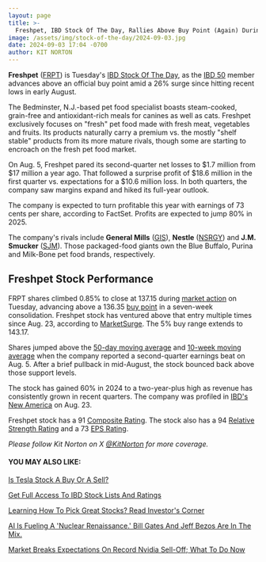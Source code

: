 ```yaml
---
layout: page
title: >-
  Freshpet, IBD Stock Of The Day, Rallies Above Buy Point (Again) During 60% Run
image: /assets/img/stock-of-the-day/2024-09-03.jpg
date: 2024-09-03 17:04 -0700
author: KIT NORTON
---
```







**Freshpet** ([FRPT](https://research.investors.com/quote.aspx?symbol=FRPT)) is Tuesday's [IBD Stock Of The Day](https://www.investors.com/category/research/ibd-stock-of-the-day/), as the [IBD 50](https://leaderboard.investors.com/#/ibd50/full) member advances above an official buy point amid a 26% surge since hitting recent lows in early August.


The Bedminster, N.J.-based pet food specialist boasts steam-cooked, grain-free and antioxidant-rich meals for canines as well as cats. Freshpet exclusively focuses on "fresh" pet food made with fresh meat, vegetables and fruits. Its products naturally carry a premium vs. the mostly "shelf stable" products from its more mature rivals, though some are starting to encroach on the fresh pet food market.




On Aug. 5, Freshpet pared its second-quarter net losses to $1.7 million from $17 million a year ago. That followed a surprise profit of $18.6 million in the first quarter vs. expectations for a $10.6 million loss. In both quarters, the company saw margins expand and hiked its full-year outlook.


The company is expected to turn profitable this year with earnings of 73 cents per share, according to FactSet. Profits are expected to jump 80% in 2025.


The company's rivals include **General Mills** ([GIS](https://research.investors.com/quote.aspx?symbol=GIS)), **Nestle** ([NSRGY](https://research.investors.com/quote.aspx?symbol=NSRGY)) and **J.M. Smucker** ([SJM](https://research.investors.com/quote.aspx?symbol=SJM)). Those packaged-food giants own the Blue Buffalo, Purina and Milk-Bone pet food brands, respectively.


Freshpet Stock Performance
--------------------------


FRPT shares climbed 0.85% to close at 137.15 during [market action](https://www.investors.com/category/market-trend/stock-market-today/) on Tuesday, advancing above a 136.35 [buy point](https://www.investors.com/how-to-invest/investors-corner/chart-reading-basics-how-a-buy-point-marks-a-time-of-opportunity/) in a seven-week consolidation. Freshpet stock has ventured above that entry multiple times since Aug. 23, according to [MarketSurge](https://marketsurge.investors.com/?intcode=lgnv%7Clgnv%7CMarketSmith%7C2023%7C06%7Cmsp%7Cna%7C%7C725068&src=A00653). The 5% buy range extends to 143.17.


Shares jumped above the [50-day moving average](https://www.investors.com/how-to-invest/investors-corner/what-is-the-50-day-moving-average-when-to-buy-or-sell-growth-stocks/) and [10-week moving average](https://www.investors.com/how-to-invest/investors-corner/how-to-buy-stocks-why-the-10-week-moving-average-offers-new-entry-points/) when the company reported a second-quarter earnings beat on Aug. 5. After a brief pullback in mid-August, the stock bounced back above those support levels.



The stock has gained 60% in 2024 to a two-year-plus high as revenue has consistently grown in recent quarters. The company was profiled in [IBD's New America](https://www.investors.com/research/the-new-america/freshpet-frpt-stock-pet-food/) on Aug. 23.


Freshpet stock has a 91 [Composite Rating](https://www.investors.com/how-to-invest/investors-corner/stocks-to-buy-and-watch-ibd-composite-rating-top-growth-stocks/). The stock also has a 94 [Relative Strength Rating](https://www.investors.com/how-to-invest/investors-corner/relative-strength-rating-stock-chart-analysis-helps-pick-outstanding-growth-stocks/) and a 73 [EPS Rating](https://www.investors.com/how-to-invest/investors-corner/eps-rating-is-key-to-picking-great-stocks/).


*Please follow Kit Norton on X [@KitNorton](https://twitter.com/KitNorton) for more coverage.*


#### **YOU MAY ALSO LIKE:**


[Is Tesla Stock A Buy Or A Sell?](https://www.investors.com/news/tesla-stock-a-buy-or-a-sell-in-2024/)


[Get Full Access To IBD Stock Lists And Ratings](https://www.investors.com/product/ibd-digital/?artProdLink=IBD_Digital)


[Learning How To Pick Great Stocks? Read Investor's Corner](https://www.investors.com/category/how-to-invest/investors-corner/)


[AI Is Fueling A 'Nuclear Renaissance.' Bill Gates And Jeff Bezos Are In The Mix.](https://www.investors.com/news/artificial-intelligence-ai-data-centers-demand-nuclear-energy/)


[Market Breaks Expectations On Record Nvidia Sell-Off; What To Do Now](https://www.investors.com/market-trend/stock-market-today/dow-jones-futures-nvidia-sell-off-market-expectations-breaker/)




